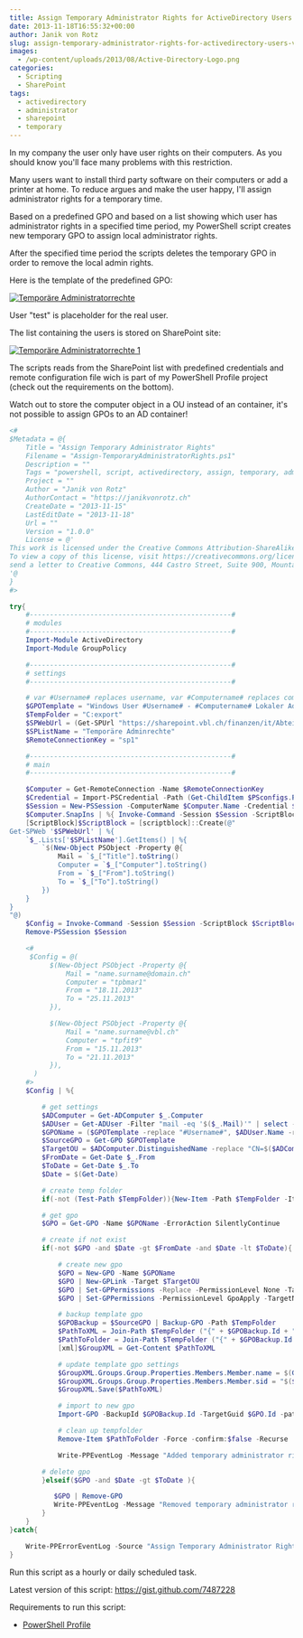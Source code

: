 ```yaml
---
title: Assign Temporary Administrator Rights for ActiveDirectory Users via SharePoint list
date: 2013-11-18T16:55:32+00:00
author: Janik von Rotz
slug: assign-temporary-administrator-rights-for-activedirectory-users-via-sharepoint-list
images:
  - /wp-content/uploads/2013/08/Active-Directory-Logo.png
categories:
  - Scripting
  - SharePoint
tags:
  - activedirectory
  - administrator
  - sharepoint
  - temporary
---
```

In my company the user only have user rights on their computers. As you should know you'll face many problems with this restriction.

Many users want to install third party software on their computers or add a printer at home. To reduce argues and make the user happy, I'll assign administrator rights for a temporary time.

Based on a predefined GPO and based on a list showing which user has administrator rights in a specified time period, my PowerShell script creates new temporary GPO to assign local administrator rights.

<!--more-->

After the specified time period the scripts deletes the temporary GPO in order to remove the local admin rights.

Here is the template of the predefined GPO:

[![Temporäre Administratorrechte](/wp-content/uploads/2013/11/Temporäre-Administratorrechte.png)](/wp-content/uploads/2013/11/Temporäre-Administratorrechte.png)

User "test" is placeholder for the real user.

The list containing the users is stored on SharePoint site:

[![Temporäre Administratorrechte 1](/wp-content/uploads/2013/11/Temporäre-Administratorrechte-1.png)](/wp-content/uploads/2013/11/Temporäre-Administratorrechte-1.png)

The scripts reads from the SharePoint list with predefined credentials and remote configuration file wich is part of my PowerShell Profile project (check out the requirements on the bottom).

Watch out to store the computer object in a OU instead of an container, it's not possible to assign GPOs to an AD container!

```powershell
<#
$Metadata = @{
	Title = "Assign Temporary Administrator Rights"
	Filename = "Assign-TemporaryAdministratorRights.ps1"
	Description = ""
	Tags = "powershell, script, activedirectory, assign, temporary, administrator, rights, computer"
	Project = ""
	Author = "Janik von Rotz"
	AuthorContact = "https://janikvonrotz.ch"
	CreateDate = "2013-11-15"
	LastEditDate = "2013-11-18"
	Url = ""
	Version = "1.0.0"
	License = @'
This work is licensed under the Creative Commons Attribution-ShareAlike 3.0 Switzerland License.
To view a copy of this license, visit https://creativecommons.org/licenses/by-sa/3.0/ch/ or
send a letter to Creative Commons, 444 Castro Street, Suite 900, Mountain View, California, 94041, USA.
'@
}
#>

try{
    #--------------------------------------------------#
    # modules
    #--------------------------------------------------#
    Import-Module ActiveDirectory
    Import-Module GroupPolicy

    #--------------------------------------------------#
    # settings
    #--------------------------------------------------#

    # var #Username# replaces username, var #Computername# replaces computername
    $GPOTemplate = "Windows User #Username# - #Computername# Lokaler Administrator"
    $TempFolder = "C:export"
    $SPWebUrl = (Get-SPUrl "https://sharepoint.vbl.ch/finanzen/it/Abteilungssite/SitePages/Homepage.aspx").Url
    $SPListName = "Temporäre Adminrechte"
    $RemoteConnectionKey = "sp1"

    #--------------------------------------------------#
    # main
    #--------------------------------------------------#

    $Computer = Get-RemoteConnection -Name $RemoteConnectionKey
    $Credential = Import-PSCredential -Path (Get-ChildItem $PSconfigs.Path -Filter "SharePoint.credential.config.xml" -Recurse).FullName
    $Session = New-PSSession -ComputerName $Computer.Name -Credential $Credential -ConfigurationName microsoft.powershell
    $Computer.SnapIns | %{ Invoke-Command -Session $Session -ScriptBlock {param ($Name) Add-PSSnapin -Name $Name} -ArgumentList $_}
    [ScriptBlock]$ScriptBlock = [scriptblock]::Create(@"
Get-SPWeb '$SPWebUrl' | %{
    `$_.Lists['$SPListName'].GetItems() | %{
        `$(New-Object PSObject -Property @{
            Mail = `$_["Title"].toString()
            Computer = `$_["Computer"].toString()
            From = `$_["From"].toString()
            To = `$_["To"].toString()
        })
    }
}
"@)
    $Config = Invoke-Command -Session $Session -ScriptBlock $ScriptBlock
    Remove-PSSession $Session

    <#
     $Config = @(
          $(New-Object PSObject -Property @{
              Mail = "name.surname@domain.ch"
              Computer = "tpbmar1"
              From = "18.11.2013"
              To = "25.11.2013"
          }),

          $(New-Object PSObject -Property @{
              Mail = "name.surname@vbl.ch"
              Computer = "tpfit9"
              From = "15.11.2013"
              To = "21.11.2013"
          }),
      )
    #>
    $Config | %{

        # get settings
        $ADComputer = Get-ADComputer $_.Computer
        $ADUser = Get-ADUser -Filter "mail -eq '$($_.Mail)'" | select -first 1
        $GPOName = ($GPOTemplate -replace "#Username#", $ADUser.Name -replace "#Computername#", $ADComputer.Name)
        $SourceGPO = Get-GPO $GPOTemplate
        $TargetOU = $ADComputer.DistinguishedName -replace "CN=$($ADComputer.Name),",""
        $FromDate = Get-Date $_.From
        $ToDate = Get-Date $_.To
        $Date = $(Get-Date)

        # create temp folder
        if(-not (Test-Path $TempFolder)){New-Item -Path $TempFolder -ItemType Directory}

        # get gpo
        $GPO = Get-GPO -Name $GPOName -ErrorAction SilentlyContinue

        # create if not exist
        if(-not $GPO -and $Date -gt $FromDate -and $Date -lt $ToDate){

            # create new gpo
            $GPO = New-GPO -Name $GPOName
            $GPO | New-GPLink -Target $TargetOU
            $GPO | Set-GPPermissions -Replace -PermissionLevel None -TargetName "Authentifizierte Benutzer" -TargetType Group
            $GPO | Set-GPPermissions -PermissionLevel GpoApply -TargetName $ADComputer.Name -TargetType Computer

            # backup template gpo
            $GPOBackup = $SourceGPO | Backup-GPO -Path $TempFolder
            $PathToXML = Join-Path $TempFolder ("{" + $GPOBackup.Id + "}DomainSysvolGPOMachinePreferencesGroupsGroups.xml")
            $PathToFolder = Join-Path $TempFolder ("{" + $GPOBackup.Id + "}")
            [xml]$GroupXML = Get-Content $PathToXML

            # update template gpo settings
            $GroupXML.Groups.Group.Properties.Members.Member.name = $(Get-ADDomain).NetBIOSName + "" +$ADUser.SamAccountName
            $GroupXML.Groups.Group.Properties.Members.Member.sid = "$($ADUser.SID)"
            $GroupXML.Save($PathToXML)

            # import to new gpo
            Import-GPO -BackupId $GPOBackup.Id -TargetGuid $GPO.Id -path $TempFolder

            # clean up tempfolder
            Remove-Item $PathToFolder -Force -confirm:$false -Recurse

            Write-PPEventLog -Message "Added temporary administrator rights for: $($_.Mail) on computer: $($_.Computer)" -Source "Assign Temporary Administrator Rights" -WriteMessage

        # delete gpo
        }elseif($GPO -and $Date -gt $ToDate ){

           $GPO | Remove-GPO
           Write-PPEventLog -Message "Removed temporary administrator rights for: $($_.Mail) on computer: $($_.Computer)" -Source "Assign Temporary Administrator Rights" -WriteMessage
        }
    }
}catch{

    Write-PPErrorEventLog -Source "Assign Temporary Administrator Rights"
}
```

Run this script as a hourly or daily scheduled task.

Latest version of this script: <a href="https://gist.github.com/7487228" target="_blank">https://gist.github.com/7487228</a>

Requirements to run this script:

<ul>
    <li><a href="https://github.com/janikvonrotz/PowerShell-Profile" target="_blank">PowerShell Profile</a></li>
</ul>